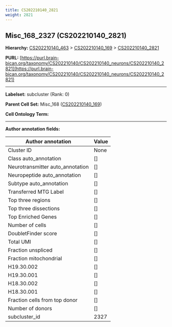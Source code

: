 ```yaml
---
title: CS202210140_2821
weight: 2821
---
```

## Misc_168_2327 (CS202210140_2821)
<b>Hierarchy: </b>
[CS202210140_463](../CS202210140_463) >
[CS202210140_169](../CS202210140_169) >
[CS202210140_2821](../CS202210140_2821)

**PURL:** [https://purl.brain-bican.org/taxonomy/CS202210140/CS202210140_neurons/CS202210140_2821](https://purl.brain-bican.org/taxonomy/CS202210140/CS202210140_neurons/CS202210140_2821)

---


**Labelset:** subcluster (Rank: 0)

**Parent Cell Set:** Misc_168 ([CS202210140_169](../CS202210140_169))



**Cell Ontology Term:** 

[MARKER GENES.]: #


---

[TRANSFERRED ANNOTATIONS.]: #


[AUTHOR ANNOTATION FIELDS.]: #


**Author annotation fields:**

| Author annotation | Value |
|-------------------|-------|
|Cluster ID|None|
|Class auto_annotation|[]|
|Neurotransmitter auto_annotation|[]|
|Neuropeptide auto_annotation|[]|
|Subtype auto_annotation|[]|
|Transferred MTG Label|[]|
|Top three regions|[]|
|Top three dissections|[]|
|Top Enriched Genes|[]|
|Number of cells|[]|
|DoubletFinder score|[]|
|Total UMI|[]|
|Fraction unspliced|[]|
|Fraction mitochondrial|[]|
|H19.30.002|[]|
|H19.30.001|[]|
|H18.30.002|[]|
|H18.30.001|[]|
|Fraction cells from top donor|[]|
|Number of donors|[]|
|subcluster_id|2327|

